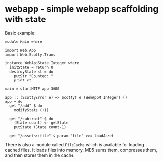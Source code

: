 # webapp - simple webapp scaffolding with state

Basic example:

    module Main where
    
    import Web.App
    import Web.Scotty.Trans
    
    instance WebAppState Integer where
      initState = return 0
      destroyState st = do
        putStr "Counted: "
        print st

    main = startHTTP app 3000

    app :: (ScottyError e) => ScottyT e (WebAppM Integer) ()
    app = do
      get "/add" $ do
      	modifyState (+1)
        
      get "/subtract" $ do
        (State count) <- getState
        putState (State count-1)
        
      get "/assets/:file" $ param "file" >>= loadAsset
    
    
There is also a module called `FileCache` which is available for loading cached files. It loads files into memory, MD5 sums them, compresses them, and then stores them in the cache.